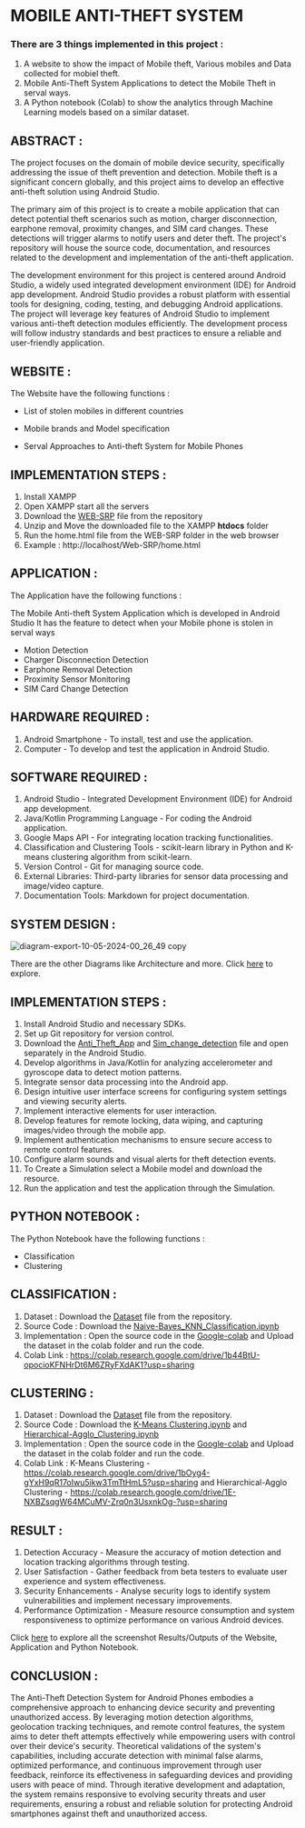 # MOBILE ANTI-THEFT SYSTEM

### There are 3 things implemented in this project :
1. A website to show the impact of Mobile theft, Various mobiles and Data collected for mobiel theft.
2. Mobile Anti-Theft System Applications to detect the Mobile Theft in serval ways.
3. A Python notebook (Colab) to show the analytics through Machine Learning models based on a similar dataset.

## ABSTRACT :

The project focuses on the domain of mobile device security, specifically addressing the issue of theft prevention and detection. Mobile theft is a significant concern globally, and this project aims to develop an effective anti-theft solution using Android Studio.

The primary aim of this project is to create a mobile application that can detect potential theft scenarios such as motion, charger disconnection, earphone removal, proximity changes, and SIM card changes. These detections will trigger alarms to notify users and deter theft. The project's repository will house the source code, documentation, and resources related to the development and implementation of the anti-theft application.

The development environment for this project is centered around Android Studio, a widely used integrated development environment (IDE) for Android app development. Android Studio provides a robust platform with essential tools for designing, coding, testing, and debugging Android applications. The project will leverage key features of Android Studio to implement various anti-theft detection modules efficiently. The development process will follow industry standards and best practices to ensure a reliable and user-friendly application.

## WEBSITE :

The Website have the following functions :

- List of stolen mobiles in different countries
* Mobile brands and Model specification
+ Serval Approaches to Anti-theft System for Mobile Phones

## IMPLEMENTATION STEPS :
1. Install XAMPP
2. Open XAMPP start all the servers
3. Download the [WEB-SRP](WEB-SRP.zip) file from the repository
4. Unzip and Move the downloaded file to the XAMPP **htdocs** folder
5. Run the home.html file from the WEB-SRP folder in the web browser
6. Example : http://localhost/Web-SRP/home.html

## APPLICATION :

The Application have the following functions :

The Mobile Anti-theft System Application which is developed in Android Studio 
It has the feature to detect when your Mobile phone is stolen in serval ways
- Motion Detection
- Charger Disconnection Detection
- Earphone Removal Detection
- Proximity Sensor Monitoring
- SIM Card Change Detection

## HARDWARE REQUIRED :

1. Android Smartphone - To install, test and use the application.
2. Computer - To develop and test the application in Android Studio.

## SOFTWARE REQUIRED :

1. Android Studio - Integrated Development Environment (IDE) for Android app development.
2. Java/Kotlin Programming Language - For coding the Android application.
3. Google Maps API - For integrating location tracking functionalities.
4. Classification and Clustering Tools - scikit-learn library in Python and K-means clustering algorithm from scikit-learn.
5. Version Control - Git for managing source code.
6. External Libraries: Third-party libraries for sensor data processing and image/video capture.
7. Documentation Tools: Markdown for project documentation.

## SYSTEM DESIGN :

![diagram-export-10-05-2024-00_26_49 copy](https://github.com/JagadeeshR14/MobileAnti-theftSystem/assets/139132404/ed988464-7480-4277-a9a1-ca48eb1b6bc0)

There are the other Diagrams like Architecture and more. Click [here](Diagram) to explore.

## IMPLEMENTATION STEPS :

1. Install Android Studio and necessary SDKs.
2. Set up Git repository for version control.
3. Download the [Anti_Theft_App](Anti_Theft_App) and [Sim_change_detection](Sim_change_detection) file and open separately in the Android Studio.
4. Develop algorithms in Java/Kotlin for analyzing accelerometer and gyroscope data to detect motion patterns.
5. Integrate sensor data processing into the Android app.
6. Design intuitive user interface screens for configuring system settings and viewing security alerts.
7. Implement interactive elements for user interaction.
8. Develop features for remote locking, data wiping, and capturing images/video through the mobile app.
9. Implement authentication mechanisms to ensure secure access to remote control features.
10. Configure alarm sounds and visual alerts for theft detection events.
11. To Create a Simulation select a Mobile model and download the resource.
12. Run the application and test the application through the Simulation.

## PYTHON NOTEBOOK :

The Python Notebook have the following functions :
- Classification
- Clustering

## CLASSIFICATION :

1. Dataset : Download the [Dataset](PY_Colab/Dataset) file from the repository.
2. Source Code : Download the [Naive-Bayes_KNN_Classification.ipynb](PY_Colab/Naive-Bayes_KNN_Classification.ipynb)
3. Implementation : Open the source code in the [Google-colab](https://colab.research.google.com) and Upload the dataset in the colab folder and run the code.
4. Colab Link : https://colab.research.google.com/drive/1b44BtU-opocioKFNHrDt6M6ZRyFXdAK1?usp=sharing

## CLUSTERING :

1. Dataset : Download the [Dataset](PY_Colab/Dataset) file from the repository.
2. Source Code : Download the [K-Means Clustering.ipynb](PY_Colab/K-Means_Clustering.ipynb) and [Hierarchical-Agglo_Clustering.ipynb](PY_Colab/Hierarchical-Agglo_Clustering.ipynb)
3. Implementation : Open the source code in the [Google-colab](https://colab.research.google.com) and Upload the dataset in the colab folder and run the code.
4. Colab Link : K-Means Clustering - https://colab.research.google.com/drive/1bOyg4-gYxH9qR17oIwu5ikw3TmTtHmL5?usp=sharing and Hierarchical-Agglo Clustering - https://colab.research.google.com/drive/1E-NXBZsqgW64MCuMV-Zrq0n3UsxnkOg-?usp=sharing

## RESULT :

1. Detection Accuracy - Measure the accuracy of motion detection and location tracking algorithms through testing.
2. User Satisfaction - Gather feedback from beta testers to evaluate user experience and system effectiveness.
3. Security Enhancements - Analyse security logs to identify system vulnerabilities and implement necessary improvements.
4. Performance Optimization - Measure resource consumption and system responsiveness to optimize performance on various Android devices.

Click [here](Result) to explore all the screenshot Results/Outputs of the Website, Application and Python Notebook.

## CONCLUSION :

The Anti-Theft Detection System for Android Phones embodies a comprehensive approach to enhancing device security and preventing unauthorized access. By leveraging motion detection algorithms, geolocation tracking techniques, and remote control features, the system aims to deter theft attempts effectively while empowering users with control over their device's security. Theoretical validations of the system's capabilities, including accurate detection with minimal false alarms, optimized performance, and continuous improvement through user feedback, reinforce its effectiveness in safeguarding devices and providing users with peace of mind. Through iterative development and adaptation, the system remains responsive to evolving security threats and user requirements, ensuring a robust and reliable solution for protecting Android smartphones against theft and unauthorized access.
